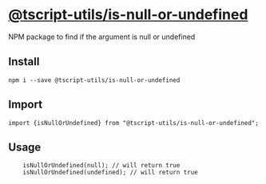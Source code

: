 # [@tscript-utils/is-null-or-undefined](https://www.npmjs.com/package/@ravichandrar/is-null-or-undefined)

NPM package to find if the argument is null or undefined


## Install
```npm i --save @tscript-utils/is-null-or-undefined```

## Import
```
import {isNullOrUndefined} from "@tscript-utils/is-null-or-undefined";
```

## Usage

```
    isNullOrUndefined(null); // will return true
    isNullOrUndefined(undefined); // will return true
```
